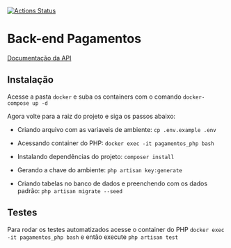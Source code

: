 [![Actions Status](https://github.com/kessejones/backend-pagamentos/workflows/CI/badge.svg)](https://github.com/kessejones/backend-pagamentos/actions)
# Back-end Pagamentos
[Documentação da API](./API.md)
## Instalação

Acesse a pasta `docker` e suba os containers com o comando `docker-compose up -d`

Agora volte para a raiz do projeto e siga os passos abaixo:

* Criando arquivo com as variaveis de ambiente: `cp .env.example .env`

* Acessando container do PHP: `docker exec -it pagamentos_php bash`

* Instalando dependências do projeto: `composer install`

* Gerando a chave do ambiente: `php artisan key:generate`

* Criando tabelas no banco de dados e preenchendo com os dados padrão:
`php artisan migrate --seed`


## Testes
Para rodar os testes automatizados acesse o container do PHP `docker exec -it pagamentos_php bash`
e então execute `php artisan test`
